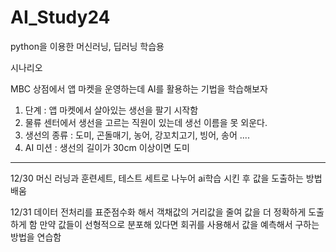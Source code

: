 # AI_Study24
python을 이용한 머신러닝, 딥러닝 학습용

시나리오

MBC 상점에서 앱 마켓을 운영하는데 AI를 활용하는 기법을 학습해보자

1. 단계 : 앱 마켓에서 살아있는 생선을 팔기 시작함
2. 물류 센터에서 생선을 고르는 직원이 있는데 생선 이름을 못 외운다.
3. 생선의 종류 : 도미, 곤돌매기, 농어, 강꼬치고기, 빙어, 송어 ....
4. AI 미션 : 생선의 길이가 30cm 이상이면 도미

---------------------------------------------------------------
12/30
머신 러닝과 훈련세트, 테스트 세트로 나누어 ai학습 시킨 후 값을 도출하는 방법 배움

12/31
데이터 전처리를 표준점수화 해서 객채값의 거리값을 줄여 값을 더 정확하게 도출하게 함
만약 값들이 선형적으로 분포해 있다면 회귀를 사용해서 값을 예측해서 구하는 방법을 연습함



